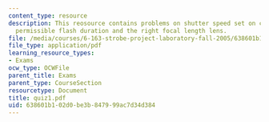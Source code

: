 ```yaml
---
content_type: resource
description: This reosource contains problems on shutter speed set on camera, maximum
  permissible flash duration and the right focal length lens.
file: /media/courses/6-163-strobe-project-laboratory-fall-2005/638601b102d0be3b847999ac7d34d384_quiz1.pdf
file_type: application/pdf
learning_resource_types:
- Exams
ocw_type: OCWFile
parent_title: Exams
parent_type: CourseSection
resourcetype: Document
title: quiz1.pdf
uid: 638601b1-02d0-be3b-8479-99ac7d34d384
---
```

